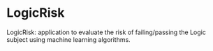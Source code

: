 # LogicRisk
LogicRisk: application to evaluate the risk of failing/passing the Logic subject using machine learning algorithms.
